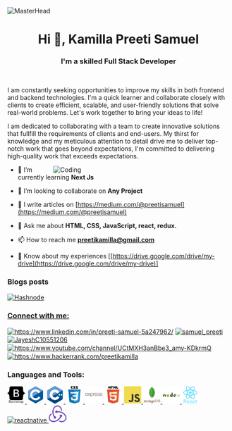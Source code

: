![MasterHead](https://e0.pxfuel.com/wallpapers/66/409/desktop-wallpaper-software-engineer-software-development.jpg)

<h1 align="center">Hi 👋, Kamilla Preeti Samuel</h1>
<h3 align="center">I'm a skilled Full Stack Developer</h3>
</br>
<p>I am constantly seeking opportunities to improve my skills in both frontend and backend technologies. I'm a quick learner and collaborate closely with clients to create efficient, scalable, and user-friendly solutions that solve real-world problems. Let's work together to bring your ideas to life!</p>

<p>I am dedicated to collaborating with a team to create innovative solutions that fullfill the requirements of clients and end-users. My thirst for knowledge and my meticulous attention to detail drive me to deliver top-notch work that goes beyond expectations, I'm committed to delivering high-quality work that exceeds expectations. <p>

<img align="right" alt="Coding" width="400" src="https://camo.githubusercontent.com/6587ec1b3304a4351679cd4324e47a86ac3e17f878d446bf0e8e6856551d80ba/68747470733a2f2f7468656e696e65686572747a2e636f6d2f77702d636f6e74656e742f75706c6f6164732f323032302f30362f66756c6c2d737461636b2d646576656c6f706d656e742e676966">

- 🌱 I’m currently learning **Next Js**

- 👯 I’m looking to collaborate on **Any Project**

<!-- - 👨‍💻 All of my projects are available at []() -->

- 📝 I write articles on [https://medium.com/@preetisamuel](https://medium.com/@preetisamuel)

- 💬 Ask me about **HTML, CSS, JavaScript, react, redux.**

- 📫 How to reach me **preetikamilla@gmail.com**

- 📄 Know about my experiences [[https://drive.google.com/drive/my-drive](https://drive.google.com/drive/my-drive)]

### Blogs posts


 <a href="https://kamilapreetisamuel.hashnode.dev/" target="_blank" rel="noreferrer"> 
  <img src="https://cdn.hashnode.com/res/hashnode/image/upload/v1611902473383/CDyAuTy75.png?auto=compress" alt="Hashnode" width="40" height="40"/> </a> <a href="https://kamilapreetisamuel.hashnode.dev/" target="_blank" rel="noreferrer"> 

<h3 align="left">Connect with me:</h3>
<p align="left">
<!--  ### soft SKILLS
<h3 align="left">Soft Skills:</h3>
<ui text-decoration="none">
    <li text-decoration="none">Problem Solving Skills<li>
     <li text-decoration="none">Clean and Maintainable Coding<li>    
    <li text-decoration="none">Good communication<li>    
    <li text-decoration="none">Team Sprit<li>    
    <li text-decoration="none">Flexibility and adaptability<li>    
    <li text-decoration="none">Time Management<li>   
    <li text-decoration="none">Positive Mindset and Creative Thinking<li>   
  ### TECHNICAL SKILLS   
  <h3 align="left">Technical Skills:</h3>
    </ui>
    <ui text-decoration="none">
      <li text-decoration="none"> MERN Stack:- MongoDB, Express.js, React.js, Node.js<li>   
    <li text-decoration="none">Web Development:- HTML5, CSS3, JavaScript, Webpack, REST APIs <li>    
    <li text-decoration="none">Frontend:- Next.js, Redux.js, Bootstrap, Tailwind CSS, Chakra UI <li>   
    <li text-decoration="none">Backend:- Express.js, Sequelize, Mongoose<li>    
    <li text-decoration="none">Programming Languages and DSA :- JavaScript, C++, DSA<li>   
    <li text-decoration="none">
Tools and Technologies:- Git & Github, Visual Studio Code, Postman, SQL workbench, MongoDB Compass, Powershell etc.
<li>   
    </ui> -->
 


<a href="https://www.linkedin.com/in/preeti-samuel-5a247962/" target="blank"><img align="center" src="https://raw.githubusercontent.com/rahuldkjain/github-profile-readme-generator/master/src/images/icons/Social/linked-in-alt.svg" alt="https://www.linkedin.com/in/preeti-samuel-5a247962/" height="30" width="40" /></a>
<a href="https://www.instagram.com/samuel_preeti/" target="blank"><img align="center" src="https://raw.githubusercontent.com/rahuldkjain/github-profile-readme-generator/master/src/images/icons/Social/instagram.svg" alt="samuel_preeti" height="30" width="40" /></a>
 <a href="https://twitter.com/JayeshC10551206" target="blank"><img align="center" src="https://raw.githubusercontent.com/rahuldkjain/github-profile-readme-generator/master/src/images/icons/Social/twitter.svg" alt="JayeshC10551206" height="30" width="40" /></a>
<a href="https://www.youtube.com/channel/UCtMXH3anBbe3_amy-KDkrmQ" target="blank"><img align="center" src="https://raw.githubusercontent.com/rahuldkjain/github-profile-readme-generator/master/src/images/icons/Social/youtube.svg" alt="https://www.youtube.com/channel/UCtMXH3anBbe3_amy-KDkrmQ" height="30" width="40" /></a>
<a href="https://www.hackerrank.com/preetikamilla" target="blank"><img align="center" src="https://raw.githubusercontent.com/rahuldkjain/github-profile-readme-generator/master/src/images/icons/Social/hackerrank.svg" alt="https://www.hackerrank.com/preetikamilla" height="30" width="40" /></a>
</p>

<h3 align="left">Languages and Tools:</h3>
<p align="left"> <a href="https://getbootstrap.com" target="_blank" rel="noreferrer"> 
  <img src="https://raw.githubusercontent.com/devicons/devicon/master/icons/bootstrap/bootstrap-plain-wordmark.svg" alt="bootstrap" width="40" height="40"/> </a> <a href="https://www.cprogramming.com/" target="_blank" rel="noreferrer"> 
  <img src="https://raw.githubusercontent.com/devicons/devicon/master/icons/c/c-original.svg" alt="c" width="40" height="40"/> </a> <a href="https://www.w3schools.com/cpp/" target="_blank" rel="noreferrer">
  <img src="https://raw.githubusercontent.com/devicons/devicon/master/icons/cplusplus/cplusplus-original.svg" alt="cplusplus" width="40" height="40"/> </a> <a href="https://www.w3schools.com/css/" target="_blank" rel="noreferrer">
  <img src="https://raw.githubusercontent.com/devicons/devicon/master/icons/css3/css3-original-wordmark.svg" alt="css3" width="40" height="40"/> </a> <a href="https://expressjs.com" target="_blank" rel="noreferrer">
  <img src="https://raw.githubusercontent.com/devicons/devicon/master/icons/express/express-original-wordmark.svg" alt="express" width="40" height="40"/> </a> <a href="https://git-scm.com/" target="_blank" rel="noreferrer"> 
<!--   <img src="https://www.vectorlogo.zone/logos/git-scm/git-scm-icon.svg" alt="git" width="40" height="40"/> </a> <a href="https://www.w3.org/html/" target="_blank" rel="noreferrer">  -->
  <img src="https://raw.githubusercontent.com/devicons/devicon/master/icons/html5/html5-original-wordmark.svg" alt="html5" width="40" height="40"/> </a> <a href="https://developer.mozilla.org/en-US/docs/Web/JavaScript" target="_blank" rel="noreferrer"> 
  <img src="https://raw.githubusercontent.com/devicons/devicon/master/icons/javascript/javascript-original.svg" alt="javascript" width="40" height="40"/> </a> <a href="https://www.mongodb.com/docs/" target="_blank" rel="noreferrer">
<!--   <img src="https://upload.wikimedia.org/wikipedia/commons/2/21/Matlab_Logo.png" alt="matlab" width="40" height="40"/> </a> <a href="https://www.mongodb.com/" target="_blank" rel="noreferrer">  -->
  <img src="https://raw.githubusercontent.com/devicons/devicon/master/icons/mongodb/mongodb-original-wordmark.svg" alt="mongodb" width="40" height="40"/> </a> <a href="https://nodejs.org" target="_blank" rel="noreferrer"> 
  <img src="https://raw.githubusercontent.com/devicons/devicon/master/icons/nodejs/nodejs-original-wordmark.svg" alt="nodejs" width="40" height="40"/> </a> <a href="https://legacy.reactjs.org/docs/getting-started.html" target="_blank" rel="noreferrer">
<!--   <img src="https://raw.githubusercontent.com/devicons/devicon/master/icons/python/python-original.svg" alt="python" width="40" height="40"/> </a> <a href="https://reactjs.org/" target="_blank" rel="noreferrer">  -->
  <img src="https://raw.githubusercontent.com/devicons/devicon/master/icons/react/react-original-wordmark.svg" alt="react" width="40" height="40"/> </a> <a href="https://reactnative.dev/" target="_blank" rel="noreferrer">
  <img src="https://reactnative.dev/img/header_logo.svg" alt="reactnative" width="40" height="40"/> </a> <a href="https://redux.js.org" target="_blank" rel="noreferrer"> 
  <img src="https://raw.githubusercontent.com/devicons/devicon/master/icons/redux/redux-original.svg" alt="redux" width="40" height="40"/> </a> </p>
